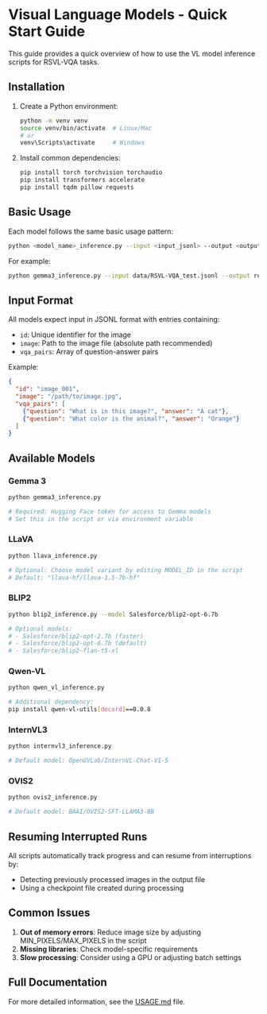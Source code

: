 # Visual Language Models - Quick Start Guide

This guide provides a quick overview of how to use the VL model inference scripts for RSVL-VQA tasks.

## Installation

1. Create a Python environment:
   ```bash
   python -m venv venv
   source venv/bin/activate  # Linux/Mac
   # or
   venv\Scripts\activate     # Windows
   ```

2. Install common dependencies:
   ```bash
   pip install torch torchvision torchaudio
   pip install transformers accelerate
   pip install tqdm pillow requests
   ```

## Basic Usage

Each model follows the same basic usage pattern:

```bash
python <model_name>_inference.py --input <input_jsonl> --output <output_jsonl> --device <cuda|mps|cpu>
```

For example:
```bash
python gemma3_inference.py --input data/RSVL-VQA_test.jsonl --output results/gemma3_results.jsonl --device cuda
```

## Input Format

All models expect input in JSONL format with entries containing:
- `id`: Unique identifier for the image
- `image`: Path to the image file (absolute path recommended)
- `vqa_pairs`: Array of question-answer pairs

Example:
```json
{
  "id": "image_001",
  "image": "/path/to/image.jpg",
  "vqa_pairs": [
    {"question": "What is in this image?", "answer": "A cat"},
    {"question": "What color is the animal?", "answer": "Orange"}
  ]
}
```

## Available Models

### Gemma 3
```bash
python gemma3_inference.py

# Required: Hugging Face token for access to Gemma models
# Set this in the script or via environment variable
```

### LLaVA
```bash
python llava_inference.py

# Optional: Choose model variant by editing MODEL_ID in the script
# Default: "llava-hf/llava-1.5-7b-hf"
```

### BLIP2
```bash
python blip2_inference.py --model Salesforce/blip2-opt-6.7b

# Optional models:
# - Salesforce/blip2-opt-2.7b (faster)
# - Salesforce/blip2-opt-6.7b (default)
# - Salesforce/blip2-flan-t5-xl
```

### Qwen-VL
```bash
python qwen_vl_inference.py

# Additional dependency:
pip install qwen-vl-utils[decord]==0.0.8
```

### InternVL3
```bash
python internvl3_inference.py

# Default model: OpenGVLab/InternVL-Chat-V1-5
```

### OVIS2
```bash
python ovis2_inference.py

# Default model: BAAI/OVIS2-SFT-LLAMA3-8B
```

## Resuming Interrupted Runs

All scripts automatically track progress and can resume from interruptions by:
- Detecting previously processed images in the output file
- Using a checkpoint file created during processing

## Common Issues

1. **Out of memory errors**: Reduce image size by adjusting MIN_PIXELS/MAX_PIXELS in the script
2. **Missing libraries**: Check model-specific requirements
3. **Slow processing**: Consider using a GPU or adjusting batch settings

## Full Documentation

For more detailed information, see the [USAGE.md](USAGE.md) file. 